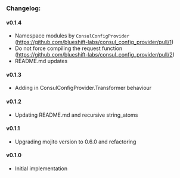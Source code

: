 ### Changelog:

#### v0.1.4

- Namespace modules by `ConsulConfigProvider` (https://github.com/blueshift-labs/consul_config_provider/pull/1)
- Do not force compiling the request function (https://github.com/blueshift-labs/consul_config_provider/pull/2)
- README.md updates

#### v0.1.3

- Adding in ConsulConfigProvider.Transformer behaviour

#### v0.1.2

- Updating README.md and recursive string_atoms

#### v0.1.1

- Upgrading mojito version to 0.6.0 and refactoring

#### v0.1.0
- Initial implementation